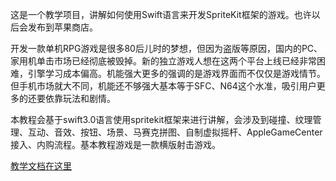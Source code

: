 这是一个教学项目，讲解如何使用Swift语言来开发SpriteKit框架的游戏。也许以后会发布到苹果商店。

开发一款单机RPG游戏是很多80后儿时的梦想，但因为盗版等原因，国内的PC、家用机单击市场已经彻底被毁掉。新的独立游戏人想在这两个平台上线已经非常困难，引擎学习成本偏高。机能强大更多的强调的是游戏界面而不仅仅是游戏情节。但手机市场就大不同，机能还不够强大基本等于SFC、N64这个水准，吸引用户更多的还要依靠玩法和剧情。

本教程会基于swift3.0语言使用spritekit框架来进行讲解，会涉及到碰撞、纹理管理、互动、音效、按钮、场景、马赛克拼图、自制虚拟摇杆、AppleGameCenter接入、内购流程。基本教程游戏是一款横版射击游戏。

[教学文档在这里](http://blog.guohai.org/swift/spritekit/game/developer/xcode/ios/2017/04/17/learn-sprintkit-make-a-game-1.html)
